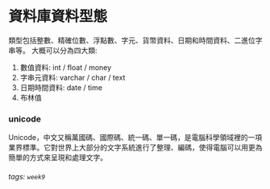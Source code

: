 # 資料庫資料型態
類型包括整數、精確位數、浮點數、字元、貨幣資料、日期和時間資料、二進位字串等。
大概可以分為四大類:
1. 數值資料: int / float / money
2. 字串元資料: varchar / char / text
3. 日期時間資料: date / time 
4. 布林值



### unicode
Unicode，中文又稱萬國碼、國際碼、統一碼、單一碼，是電腦科學領域裡的一項業界標準。它對世界上大部分的文字系統進行了整理、編碼，使得電腦可以用更為簡單的方式來呈現和處理文字。













###### tags: `week9`